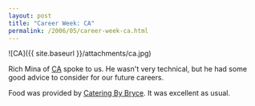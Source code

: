 ```yaml
---
layout: post
title: "Career Week: CA"
permalink: /2006/05/career-week-ca.html
---
```


![CA]({{ site.baseurl }}/attachments/ca.jpg)

Rich Mina of [CA][1] spoke to us. He wasn't very technical, but he had some good advice to consider for our future
careers.

Food was provided by [Catering By Bryce][2]. It was excellent as usual.


  [1]: http://www.ca.com
  [2]: http://www.cateringbybryce.com
